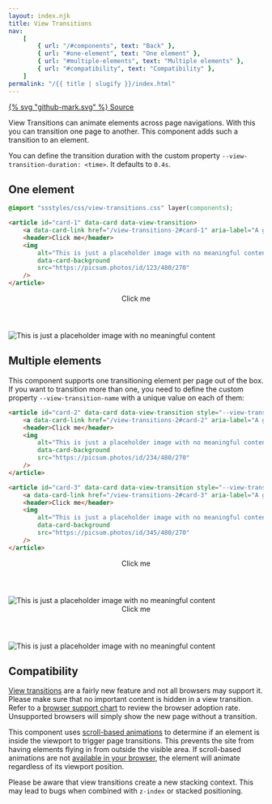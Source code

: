 ```yaml
---
layout: index.njk
title: View Transitions
nav:
    [
        { url: "/#components", text: "Back" },
        { url: "#one-element", text: "One element" },
        { url: "#multiple-elements", text: "Multiple elements" },
        { url: "#compatibility", text: "Compatibility" },
    ]
permalink: "/{{ title | slugify }}/index.html"
---
```


<script type="speculationrules">
{
  "prerender": [
    {
      "source": "list",
      "urls": ["/view-transitions-2", "/view-transitions-3", "/view-transitions-4"]
    }
  ]
}
</script>

<a href="https://github.com/iamschulz/ssstyles/blob/main/css/viewtransitions.css" data-button>{% svg "github-mark.svg" %} Source</a>

View Transitions can animate elements across page navigations. With this you can transition one page to another. This component adds such a transition to an element.

You can define the transition duration with the custom property `--view-transition-duration: <time>`. It defaults to `0.4s`.

## One element

```css
@import "ssstyles/css/view-transitions.css" layer(components);
```

```html
<article id="card-1" data-card data-view-transition>
	<a data-card-link href="/view-transitions-2#card-1" aria-label="A generic card"></a>
	<header>Click me</header>
	<img
		alt="This is just a placeholder image with no meaningful content"
		data-card-background
		src="https://picsum.photos/id/123/480/270"
	/>
</article>
```

<article id="card-1" data-card data-view-transition>
    <a data-card-link href="/view-transitions-2#card-1" aria-label="A generic card"></a>
    <header>Click me</header>
    <img alt="This is just a placeholder image with no meaningful content" data-card-background src="https://picsum.photos/id/123/480/270">
</article>

## Multiple elements

This component supports one transitioning element per page out of the box. If you want to transition more than one, you need to define the custom property `--view-transition-name` with a unique value on each of them:

```html
<article id="card-2" data-card data-view-transition style="--view-transition-name: card-2">
	<a data-card-link href="/view-transitions-2#card-2" aria-label="A generic card"></a>
	<header>Click me</header>
	<img
		alt="This is just a placeholder image with no meaningful content"
		data-card-background
		src="https://picsum.photos/id/234/480/270"
	/>
</article>

<article id="card-3" data-card data-view-transition style="--view-transition-name: card-3">
	<a data-card-link href="/view-transitions-2#card-3" aria-label="A generic card"></a>
	<header>Click me</header>
	<img
		alt="This is just a placeholder image with no meaningful content"
		data-card-background
		src="https://picsum.photos/id/345/480/270"
	/>
</article>
```

<div data-group>
<article id="card-2" data-card data-view-transition style="--view-transition-name: card-2">
    <a data-card-link href="/view-transitions-3#card-2" aria-label="A generic card"></a>
    <header>Click me</header>
    <img alt="This is just a placeholder image with no meaningful content" data-card-background src="https://picsum.photos/id/234/240/135">
</article>

<article id="card-3" data-card data-view-transition style="--view-transition-name: card-3">
    <a data-card-link href="/view-transitions-4#card-3" aria-label="A generic card"></a>
    <header>Click me</header>
    <img alt="This is just a placeholder image with no meaningful content" data-card-background src="https://picsum.photos/id/345/240/135">
</article>
</div>

## Compatibility

[View transitions](https://developer.mozilla.org/en-US/docs/Web/CSS/@view-transition) are a fairly new feature and not all browsers may support it. Please make sure that no important content is hidden in a view transition. Refer to a [browser support chart](https://developer.mozilla.org/en-US/docs/Web/CSS/@view-transition#browser_compatibility) to review the browser adoption rate. Unsupported browsers will simply show the new page without a transition.

This component uses [scroll-based animations](https://developer.mozilla.org/en-US/docs/Web/CSS/animation-timeline) to determine if an element is inside the viewport to trigger page transitions. This prevents the site from having elements flying in from outside the visible area. If scroll-based animations are not [available in your browser](https://developer.mozilla.org/en-US/docs/Web/CSS/animation-timeline#browser_compatibility), the element will animate regardless of its viewport position.

Please be aware that view transitions create a new stacking context. This may lead to bugs when combined with `z-index` or stacked positioning.
